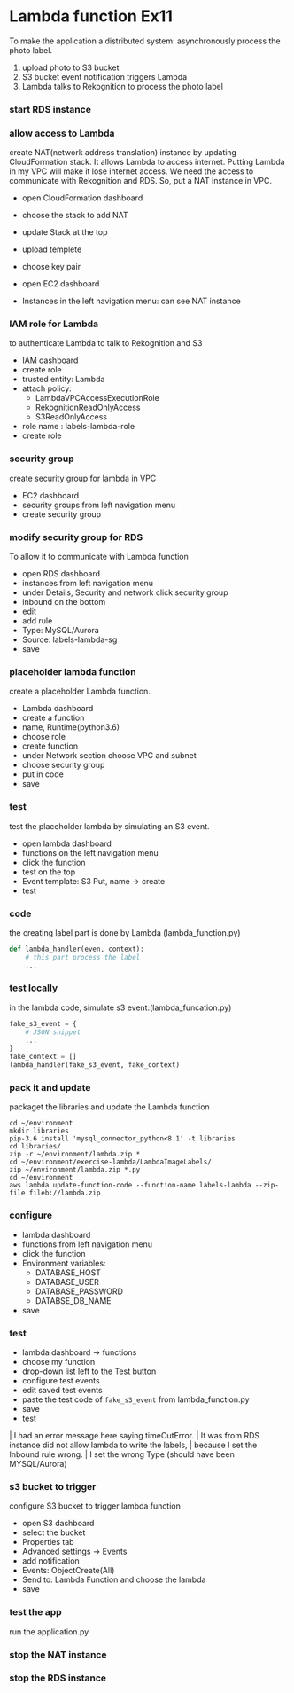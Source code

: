 # Lambda function Ex11
To make the application a distributed system: 
asynchronously process the photo label.
1. upload photo to S3 bucket
2. S3 bucket event notification triggers Lambda
3. Lambda talks to Rekognition to process the photo label

### start RDS instance

### allow access to Lambda
create NAT(network address translation) instance by updating CloudFormation stack.
It allows Lambda to access internet.
Putting Lambda in my VPC will make it lose internet access.
We need the access to communicate with Rekognition and RDS.
So, put a NAT instance in VPC.

* open CloudFormation dashboard
* choose the stack to add NAT
* update Stack at the top
* upload templete
* choose key pair

* open EC2 dashboard
* Instances in the left navigation menu: can see NAT instance


### IAM role for Lambda
to authenticate Lambda to talk to Rekognition and S3
* IAM dashboard
* create role
* trusted entity: Lambda
* attach policy:
    * LambdaVPCAccessExecutionRole
    * RekognitionReadOnlyAccess
    * S3ReadOnlyAccess
* role name : labels-lambda-role
* create role


### security group
create security group for lambda in VPC
* EC2 dashboard
* security groups from left navigation menu
* create security group

### modify security group for RDS
To allow it to communicate with Lambda function
* open RDS dashboard
* instances from left navigation menu
* under Details, Security and network click security group
* inbound on the bottom
* edit
* add rule
* Type: MySQL/Aurora
* Source: labels-lambda-sg
* save

### placeholder lambda function
create a placeholder Lambda function.
* Lambda dashboard
* create a function
* name, Runtime(python3.6)
* choose role
* create function
* under Network section choose VPC and subnet
* choose security group
* put in code
* save

### test
test the placeholder lambda by simulating an S3 event.
* open lambda dashboard
* functions on the left navigation menu
* click the function
* test on the top
* Event template: S3 Put, name -> create
* test

### code
the creating label part is done by Lambda (lambda_function.py)
```python
def lambda_handler(even, context):
    # this part process the label
    ...
```

### test locally
in the lambda code, simulate s3 event:(lambda_funcation.py)
```python
fake_s3_event = {
    # JSON snippet
    ...
}
fake_context = []
lambda_handler(fake_s3_event, fake_context)
```

### pack it and update
packaget the libraries and update the Lambda function
```
cd ~/environment
mkdir libraries
pip-3.6 install 'mysql_connector_python<8.1' -t libraries
cd libraries/
zip -r ~/environment/lambda.zip *
cd ~/environment/exercise-lambda/LambdaImageLabels/
zip ~/environment/lambda.zip *.py
cd ~/environment
aws lambda update-function-code --function-name labels-lambda --zip-file fileb://lambda.zip
```

### configure
* lambda dashboard
* functions from left navigation menu
* click the function
* Environment variables:
    * DATABASE_HOST
    * DATABASE_USER
    * DATABASE_PASSWORD
    * DATABSE_DB_NAME
* save

### test
* lambda dashboard -> functions
* choose my function
* drop-down list left to the Test button
* configure test events
* edit saved test events
* paste the test code of `fake_s3_event` from lambda_function.py
* save
* test

| I had an error message here saying timeOutError.
| It was from RDS instance did not allow lambda to write the labels,
| because I set the Inbound rule wrong.
| I set the wrong Type (should have been MYSQL/Aurora)

### s3 bucket to trigger
configure S3 bucket to trigger lambda function
* open S3 dashboard
* select the bucket
* Properties tab
* Advanced settings -> Events
* add notification
* Events: ObjectCreate(All)
* Send to: Lambda Function and choose the lambda
* save

### test the app
run the application.py

### stop the NAT instance

### stop the RDS instance

